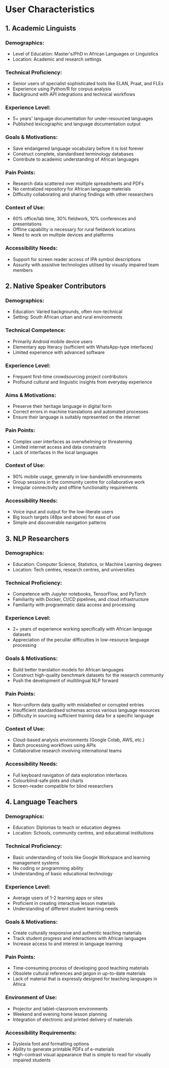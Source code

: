 # User Characteristics

## 1. Academic Linguists

### Demographics:

- Level of Education: Master's/PhD in African Languages or Linguistics
- Location: Academic and research settings

### Technical Proficiency:

- Senior users of specialist sophisticated tools like ELAN, Praat, and FLEx
- Experience using Python/R for corpus analysis
- Background with API integrations and technical workflows

### Experience Level:

- 5+ years' language documentation for under-resourced languages
- Published lexicographic and language documentation output

### Goals & Motivations:

- Save endangered language vocabulary before it is lost forever
- Construct complete, standardised terminology databases
- Contribute to academic understanding of African languages

### Pain Points:

- Research data scattered over multiple spreadsheets and PDFs
- No centralized repository for African language materials
- Difficulty collaborating and sharing findings with other researchers

### Context of Use:

- 60% office/lab time, 30% fieldwork, 10% conferences and presentations
- Offline capability is necessary for rural fieldwork locations
- Need to work on multiple devices and platforms

### Accessibility Needs:

- Support for screen reader access of IPA symbol descriptions
- Assurity with assistive technologies utilised by visually impaired team members

## 2. Native Speaker Contributors

### Demographics:

- Education: Varied backgrounds, often non-technical
- Setting: South African urban and rural environments

### Technical Competence:

- Primarily Android mobile device users
- Elementary app literacy (sufficient with WhatsApp-type interfaces)
- Limited experience with advanced software

### Experience Level:

- Frequent first-time crowdsourcing project contributors
- Profound cultural and linguistic insights from everyday experience

### Aims & Motivations:

- Preserve their heritage language in digital form
- Correct errors in machine translations and automated processes
- Ensure their language is suitably represented on the internet

### Pain Points:

- Complex user interfaces as overwhelming or threatening
- Limited internet access and data constraints
- Lack of interfaces in the local languages

### Context of Use:

- 90% mobile usage, generally in low-bandwidth environments
- Group sessions in the community centre for collaborative work
- Irregular connectivity and offline functionality requirements

### Accessibility Needs:

- Voice input and output for the low-literate users
- Big touch targets (48px and above) for ease of use
- Simple and discoverable navigation patterns

## 3. NLP Researchers

### Demographics:

- Education: Computer Science, Statistics, or Machine Learning degrees
- Location: Tech centres, research centres, and universities

### Technical Proficiency:

- Competence with Jupyter notebooks, TensorFlow, and PyTorch
- Familiarity with Docker, CI/CD pipelines, and cloud infrastructure
- Familiarity with programmatic data access and processing

### Experience Level:

- 2+ years of experience working specifically with African language datasets
- Appreciation of the peculiar difficulties in low-resource language processing

### Goals & Motivations:

- Build better translation models for African languages
- Construct high-quality benchmark datasets for the research community
- Push the development of multilingual NLP forward

### Pain Points:

- Non-uniform data quality with mislabelled or corrupted entries
- Insufficient standardised schemas across various language resources
- Difficulty in sourcing sufficient training data for a specific language

### Context of Use:

- Cloud-based analysis environments (Google Colab, AWS, etc.)
- Batch processing workflows using APIs
- Collaborative research involving international teams

### Accessibility Needs:

- Full keyboard navigation of data exploration interfaces
- Colourblind-safe plots and charts
- Screen-reader compatible for blind researchers

## 4. Language Teachers

### Demographics:

- Education: Diplomas to teach or education degrees
- Location: Schools, community centres, and educational institutions

### Technical Proficiency:

- Basic understanding of tools like Google Workspace and learning management systems
- No coding or programming ability
- Understanding of basic educational technology

### Experience Level:

- Average users of 1-2 learning apps or sites
- Proficient in creating interactive lesson materials
- Understanding of different student learning needs

### Goals & Motivations:

- Create culturally responsive and authentic teaching materials
- Track student progress and interactions with African languages
- Increase access to and interest in language learning

### Pain Points:

- Time-consuming process of developing good teaching materials
- Obsolete cultural references and jargon in up-to-date materials
- Lack of material that is expressly designed for teaching languages in Africa

### Environment of Use:

- Projector and tablet-classroom environments
- Weekend and evening home lesson planning
- Integration of electronic and printed delivery of materials

### Accessibility Requirements:

- Dyslexia font and formatting options
- Ability to generate printable PDFs of e-materials
- High-contrast visual appearance that is simple to read for visually impaired students
